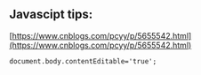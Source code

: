 ## Javascipt tips:
[https://www.cnblogs.com/pcyy/p/5655542.html](https://www.cnblogs.com/pcyy/p/5655542.html)

`document.body.contentEditable='true';`
